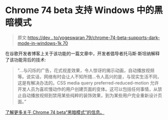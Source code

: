 # Chrome 74 beta 支持 Windows 中的黑暗模式

> 原文:[https://dev . to/yogeswaran 79/chrome-74-beta-supports-dark-mode-in-windows-1k 70](https://dev.to/yogeswaran79/chrome-74-beta-supports-dark-mode-in-windows-1k70)

在谷歌开发者博客上关于该功能的一篇文章中，开发者倡导者托马斯·斯坦纳解释了该功能背后的技术:

> "...与闪烁的广告，花式视差效果，令人惊讶的揭示动画，自动播放视频等。说实话，网络有时会让人不知所措...令人高兴的是，与现实生活不同，这是有解决办法的。CSS media query preferred-reduced-motion 允许开发人员为喜欢慢动作的用户创建页面的变体。这可以包括任何事情，从禁止自动播放视频到禁用某些纯粹的装饰效果，到为某些用户完全重新设计页面。”

[了解更多关于 Chrome 74 beta“黑暗模式”的信息。](https://www.engadget.com/2019/03/23/chrome-74-beta-dark-mode-windows/)